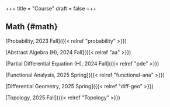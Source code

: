 +++
title = "Course"
draft = false
+++

## Math {#math}

[Probability, 2023 Fall]({{< relref "probability" >}})<br>  

[Abstract Algebra (H), 2024 Fall]({{< relref "aa" >}})<br>  
 
[Partial Differential Equation (H), 2024 Fall]({{< relref "pde" >}})<br>  

[Functional Analysis, 2025 Spring]({{< relref "functional-ana" >}})<br>  

[Differential Geometry, 2025 Spring]({{< relref "diff-geo" >}})<br>

[Topology, 2025 Fall]({{< relref "Topology" >}})<br>  



